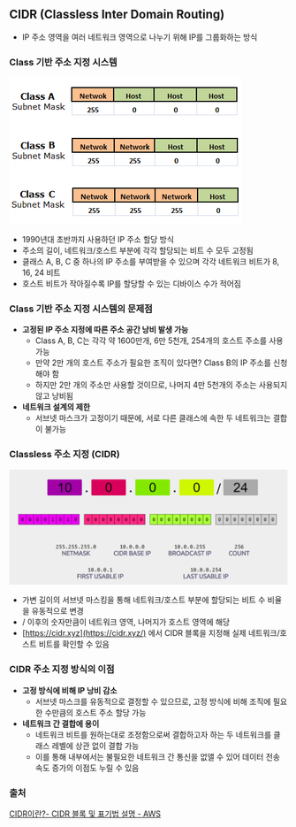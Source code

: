 ## CIDR (Classless Inter Domain Routing)

- IP 주소 영역을 여러 네트워크 영역으로 나누기 위해 IP를 그룹화하는 방식

### Class 기반 주소 지정 시스템

![Classful Addressing](./imgs/classful-addressing.png)

- 1990년대 초반까지 사용하던 IP 주소 할당 방식
- 주소의 길이, 네트워크/호스트 부분에 각각 할당되는 비트 수 모두 고정됨
- 클래스 A, B, C 중 하나의 IP 주소를 부여받을 수 있으며 각각 네트워크 비트가 8, 16, 24 비트
- 호스트 비트가 작아질수록 IP를 할당할 수 있는 디바이스 수가 적어짐

### Class 기반 주소 지정 시스템의 문제점

- **고정된 IP 주소 지정에 따른 주소 공간 낭비 발생 가능**
    - Class A, B, C는 각각 약 1600만개, 6만 5천개, 254개의 호스트 주소를 사용 가능
    - 만약 2만 개의 호스트 주소가 필요한 조직이 있다면? Class B의 IP 주소를 신청해야 함
    - 하지만 2만 개의 주소만 사용할 것이므로, 나머지 4만 5천개의 주소는 사용되지 않고 낭비됨
- **네트워크 설계의 제한**
    - 서브넷 마스크가 고정이기 때문에, 서로 다른 클래스에 속한 두 네트워크는 결합이 불가능

### Classless 주소 지정 (CIDR)

![Classless Addressing](./imgs/classless-addressing.png)

- 가변 길이의 서브넷 마스킹을 통해 네트워크/호스트 부분에 할당되는 비트 수 비율을 유동적으로 변경
- / 이후의 숫자만큼이 네트워크 영역, 나머지가 호스트 영역에 해당
- [https://cidr.xyz](https://cidr.xyz/) 에서 CIDR 블록을 지정해 실제 네트워크/호스트 비트를 확인할 수 있음

### CIDR 주소 지정 방식의 이점

- **고정 방식에 비해 IP 낭비 감소**
    - 서브넷 마스크를 유동적으로 결정할 수 있으므로, 고정 방식에 비해 조직에 필요한 수만큼의 호스트 주소 할당 가능
- **네트워크 간 결합에 용이**
    - 네트워크 비트를 원하는대로 조정함으로써 결합하고자 하는 두 네트워크를 클래스 레벨에 상관 없이 결합 가능
    - 이를 통해 내부에서는 불필요한 네트워크 간 통신을 없앨 수 있어 데이터 전송 속도 증가의 이점도 누릴 수 있음

### 출처

[CIDR이란?- CIDR 블록 및 표기법 설명 - AWS](https://aws.amazon.com/ko/what-is/cidr/)
